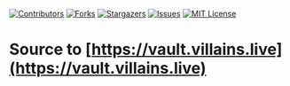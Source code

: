 <!-- PROJECT SHIELDS -->
<!--
*** I'm using markdown "reference style" links for readability.
*** Reference links are enclosed in brackets [ ] instead of parentheses ( ).
*** See the bottom of this document for the declaration of the reference variables
*** for contributors-url, forks-url, etc. This is an optional, concise syntax you may use.
*** https://www.markdownguide.org/basic-syntax/#reference-style-links
-->
[![Contributors][contributors-shield]][contributors-url]
[![Forks][forks-shield]][forks-url]
[![Stargazers][stars-shield]][stars-url]
[![Issues][issues-shield]][issues-url]
[![MIT License][license-shield]][license-url]

# Source to [https://vault.villains.live](https://vault.villains.live)

<!-- MARKDOWN LINKS & IMAGES -->
<!-- https://www.markdownguide.org/basic-syntax/#reference-style-links -->
[contributors-shield]: https://img.shields.io/github/contributors/villainslive/vault.svg?style=for-the-badge
[contributors-url]: https://github.com/villainslive/vault/graphs/contributors
[forks-shield]: https://img.shields.io/github/forks/villainslive/vault.svg?style=for-the-badge
[forks-url]: https://github.com/villainslive/vault/network/members
[stars-shield]: https://img.shields.io/github/stars/villainslive/vault.svg?style=for-the-badge
[stars-url]: https://github.com/villainslive/vault/stargazers
[issues-shield]: https://img.shields.io/github/issues/villainslive/vault.svg?style=for-the-badge
[issues-url]: https://github.com/villainslive/vault/issues
[license-shield]: https://img.shields.io/github/license/villainslive/vault.svg?style=for-the-badge
[license-url]: https://github.com/villainslive/vault/blob/master/LICENSE.txt